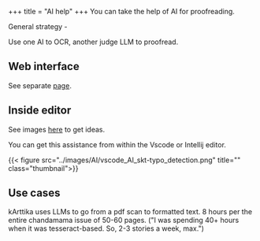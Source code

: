 +++
title = "AI help"
+++
You can take the help of AI for proofreading. 

General strategy - 

Use one AI to OCR, another judge LLM to proofread.

## Web interface
See separate [page](../AI-prompt). 


## Inside editor
See images [here](/groups/dyuganga/projects/text/proofreading/images/AI) to get ideas.

You can get this assistance from within the Vscode or Intellij editor.

{{< figure src="../images/AI/vscode_AI_skt-typo_detection.png" title="" class="thumbnail">}}

## Use cases
kArttika uses LLMs to go from a pdf scan to formatted text. 8 hours per the entire chandamama issue of 50-60 pages. ("I was spending 40+ hours when it was tesseract-based. So, 2-3 stories a week, max.")

